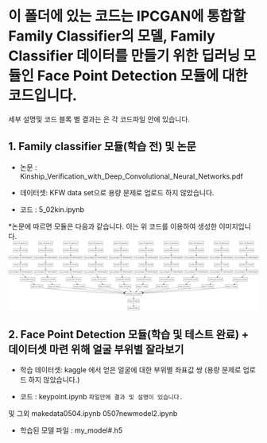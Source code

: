 # 이 폴더에 있는 코드는 IPCGAN에 통합할 Family Classifier의 모델, Family Classifier 데이터를 만들기 위한 딥러닝 모듈인 Face Point Detection 모듈에 대한 코드입니다.

세부 설명및 코드 블록 별 결과는 은 각 코드파일 안에 있습니다.

## 1. Family classifier 모듈(학습 전) 및 논문 

- 논문 : Kinship_Verification_with_Deep_Convolutional_Neural_Networks.pdf


- 데이터셋: KFW data set으로 용량 문제로 업로드 하지 않았습니다.



- 코드 : 5_02kin.ipynb



*논문에 따르면 모듈은 다음과 같습니다. 이는 위 코드를 이용하여 생성한 이미지입니다.
![Kinshipmodel](./Kinshipmodel.png)


## 2.  Face Point Detection 모듈(학습 및 테스트 완료) + 데이터셋 마련 위해 얼굴 부위별 잘라보기  

- 학습 데이터셋: kaggle 에서 얻은 얼굴에 대한 부위별 좌표값 쌍 (용량 문제로 업로드 하지 않았습니다.)

- 코드 : keypoint.ipynb `파일안에 결과 및 설명이 있습니다.`

및 그외 
makedata0504.ipynb
0507newmodel2.ipynb


- 학습된 모델 파일 : my_model#.h5



